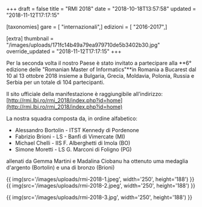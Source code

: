 +++
draft = false
title = "RMI 2018"
date = "2018-10-18T13:57:58"
updated = "2018-11-12T17:17:15"

[taxonomies]
gare = [ "internazionali",]
edizioni = [ "2016-2017",]

[extra]
thumbnail = "/images/uploads/171fc14b49a79ea979710de5b3402b30.jpg"
override_updated = "2018-11-12T17:17:15"
+++

Per la seconda volta il nostro Paese è stato invitato a partecipare alla **6° edizione delle "Romanian Master of Informatics"**in Romania a Bucarest dal 10 al 13 ottobre 2018 insieme a Bulgaria, Grecia, Moldavia, Polonia, Russia e Serbia per un totale di 104 partecipanti.

Il sito ufficiale della manifestazione è raggiungibile all’indirizzo: [http://rmi.lbi.ro/rmi_2018/index.php?id=home](http://rmi.lbi.ro/rmi_2018/index.php?id=home)

La nostra squadra composta da, in ordine alfabetico:

- Alessandro Bortolin - ITST Kennedy di Pordenone
- Fabrizio Brioni - LS - Banfi di Vimercate (MI)
- Michael Chelli - IIS F. Alberghetti di Imola (BO)
- Simone Moretti - LS G. Marconi di Foligno (PG)

allenati da Gemma Martini e Madalina Ciobanu ha ottenuto uma medaglia d'argento (Bortolin) e una di bronzo (Brioni)

{{ img(src='/images/uploads/rmi-2018-1.jpeg', width='250', height='188') }}{{ img(src='/images/uploads/rmi-2018-2.jpeg', width='250', height='188') }}

{{ img(src='/images/uploads/rmi-2018-3.jpg', width='250', height='188') }}
